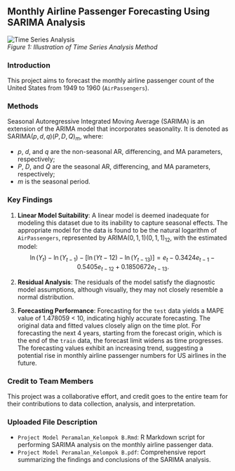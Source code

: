 ## Monthly Airline Passenger Forecasting Using SARIMA Analysis

![Time Series Analysis](https://miro.medium.com/v2/resize:fit:1400/0*4Rsuo3vPWquNYvjd) <br>
*Figure 1: Illustration of Time Series Analysis Method*

### Introduction

This project aims to forecast the monthly airline passenger count of the United States from 1949 to 1960 (`AirPassengers`).

### Methods
Seasonal Autoregressive Integrated Moving Average (SARIMA) is an extension of the ARIMA model that incorporates seasonality. It is denoted as SARIMA$(p, d, q)(P, D, Q)_m$, where:
- $p$, $d$, and $q$ are the non-seasonal AR, differencing, and MA parameters, respectively;
- $P$, $D$, and $Q$ are the seasonal AR, differencing, and MA parameters, respectively;
- $m$ is the seasonal period.

### Key Findings
1. **Linear Model Suitability**: A linear model is deemed inadequate for modeling this dataset due to its inability to capture seasonal effects. The appropriate model for the data is found to be the natural logarithm of `AirPassengers`, represented by ARIMA$(0, 1, 1)(0, 1, 1)_{12}$, with the estimated model:
   $$\ln(Y_t) - \ln(Y_{t - 1}) - [\ln(Y {t - 12}) - \ln(Y_{t - 13})] = e_t -0.3424e_{t - 1} - 0.5405e_{t - 12} + 0.1850672e_{t - 13}.$$

2. **Residual Analysis**: The residuals of the model satisfy the diagnostic model assumptions, although visually, they may not closely resemble a normal distribution.

3. **Forecasting Performance**: Forecasting for the `test` data yields a MAPE value of 1.478059 < 10, indicating highly accurate forecasting. The original data and fitted values closely align on the time plot. For forecasting the next 4 years, starting from the forecast origin, which is the end of the `train` data, the forecast limit widens as time progresses. The forecasting values exhibit an increasing trend, suggesting a potential rise in monthly airline passenger numbers for US airlines in the future.

### Credit to Team Members
This project was a collaborative effort, and credit goes to the entire team for their contributions to data collection, analysis, and interpretation.

### Uploaded File Description
- `Project Model Peramalan_Kelompok B.Rmd`: R Markdown script for performing SARIMA analysis on the monthly airline passenger data.
- `Project Model Peramalan_Kelompok B.pdf`: Comprehensive report summarizing the findings and conclusions of the SARIMA analysis.
